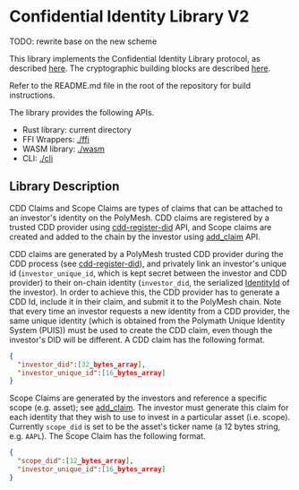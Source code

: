 # Confidential Identity Library V2

TODO: rewrite base on the new scheme

This library implements the Confidential Identity Library protocol, as described
[here][wiki_main_design]. The cryptographic building blocks are described
[here][wiki_crypto_design].

Refer to the README.md file in the root of the repository for build
instructions.


The library provides the following APIs.
- Rust library: current directory
- FFI Wrappers: [./ffi][ffi]
- WASM library: [./wasm][wasm]
- CLI: [./cli][cli]

## Library Description

CDD Claims and Scope Claims are types of claims that can be attached to an investor's identity on the PolyMesh.
CDD claims are registered by a trusted CDD provider using [cdd-register-did][cdd-register-did] API, and Scope
claims are created and added to the chain by the investor using [add_claim][add-claim] API.

CDD claims are generated by a PolyMesh trusted CDD provider during the CDD process (see
[cdd-register-did][cdd-register-did]), and privately link an investor's unique id (`investor_unique_id`, which
is kept secret between the investor and CDD provider) to their on-chain identity (`investor_did`, the serialized
[IdentityId][IdentityId] of the investor). In order to achieve this, the CDD provider has to generate a CDD Id,
include it in their claim, and submit it to the PolyMesh chain.
Note that every time an investor requests a new identity from a CDD provider, the same unique identity (which is
obtained from the Polymath Unique Identity System (PUIS)) must be used to create the CDD claim, even though the
investor's DID will be different. A CDD claim has the following format.


```json
{
  "investor_did":[32_bytes_array],
  "investor_unique_id":[16_bytes_array]
}
```


Scope Claims are generated by the investors and reference a specific scope (e.g. asset); see [add_claim][add-claim].
The investor must generate this claim for each identity that they wish to use to invest in a particular asset
(i.e. scope). Currently `scope_did` is set to be the asset's ticker name (a 12 bytes string, e.g. `AAPL`).
The Scope Claim has the following format.

```json
{
  "scope_did":[12_bytes_array],
  "investor_unique_id":[16_bytes_array]
}
```

[cdd-register-did]: https://docs.polymesh.live/pallet_identity/enum.Call.html#variant.cdd_register_did
[IdentityId]: https://docs.polymesh.live/polymesh_primitives/identity_id/struct.IdentityId.html
[add-claim]: https://docs.polymesh.live/pallet_identity/enum.Call.html#variant.add_claim

[wiki_main_design]: https://polymath.atlassian.net/wiki/spaces/PC/pages/172523576/Asset+Granularity+Unique+Identity
[wiki_crypto_design]: https://polymath.atlassian.net/wiki/spaces/CE/pages/202571817/Claim+Proof+Prototype
[ffi]: /confidential-identity/ffi/
[wasm]: /confidential-identity/wasm/
[cli]: /confidential-identity/clil/
